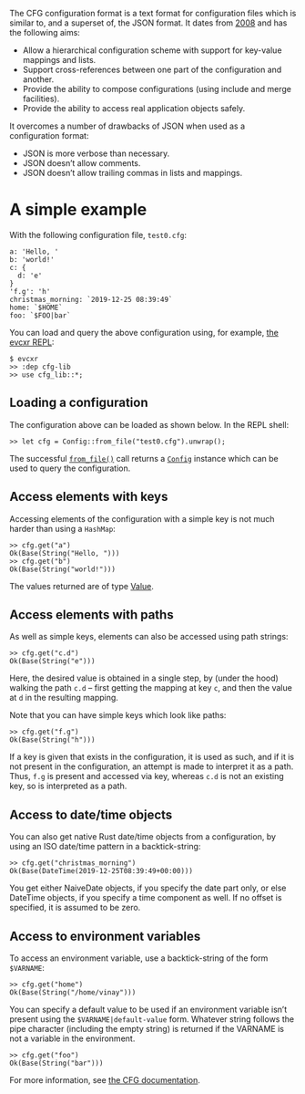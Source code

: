 The CFG configuration format is a text format for configuration files which is similar to, and a superset of, the JSON format. It dates from [2008](https://wiki.python.org/moin/HierConfig) and has the following aims:

* Allow a hierarchical configuration scheme with support for key-value mappings and lists.
* Support cross-references between one part of the configuration and another.
* Provide the ability to compose configurations (using include and merge facilities).
* Provide the ability to access real application objects safely.

It overcomes a number of drawbacks of JSON when used as a configuration format:

* JSON is more verbose than necessary.
* JSON doesn’t allow comments.
* JSON doesn’t allow trailing commas in lists and mappings.

A simple example
================

With the following configuration file, `test0.cfg`:
```text
a: 'Hello, '
b: 'world!'
c: {
  d: 'e'
}
'f.g': 'h'
christmas_morning: `2019-12-25 08:39:49`
home: `$HOME`
foo: `$FOO|bar`
```

You can load and query the above configuration using, for example, [the evcxr REPL](https://github.com/google/evcxr/blob/master/evcxr_repl/README.md):

```text
$ evcxr
>> :dep cfg-lib
>> use cfg_lib::*;
```

Loading a configuration
-----------------------

The configuration above can be loaded as shown below. In the REPL shell:
```text
>> let cfg = Config::from_file("test0.cfg").unwrap();
```

The successful [`from_file()`](config/struct.Config.html#method.from_file) call returns a [`Config`](config/struct.Config.html) instance which can be used to query the configuration.

Access elements with keys
-------------------------
Accessing elements of the configuration with a simple key is not much harder than using a `HashMap`:
```text
>> cfg.get("a")
Ok(Base(String("Hello, ")))
>> cfg.get("b")
Ok(Base(String("world!")))
```
The values returned are of type [Value](config/enum.Value.html).

Access elements with paths
--------------------------
As well as simple keys, elements can also be accessed using path strings:
```text
>> cfg.get("c.d")
Ok(Base(String("e")))
```
Here, the desired value is obtained in a single step, by (under the hood) walking the path `c.d` – first getting the mapping at key `c`, and then the value at `d` in the resulting mapping.

Note that you can have simple keys which look like paths:
```text
>> cfg.get("f.g")
Ok(Base(String("h")))
```
If a key is given that exists in the configuration, it is used as such, and if it is not present in the configuration, an attempt is made to interpret it as a path. Thus, `f.g` is present and accessed via key, whereas `c.d` is not an existing key, so is interpreted as a path.

Access to date/time objects
---------------------------
You can also get native Rust date/time objects from a configuration, by using an ISO date/time pattern in a backtick-string:
```text
>> cfg.get("christmas_morning")
Ok(Base(DateTime(2019-12-25T08:39:49+00:00)))
```
You get either NaiveDate objects, if you specify the date part only, or else DateTime<FixedOffset> objects, if you specify a time component as well. If no offset is specified, it is assumed to be zero.

Access to environment variables
-------------------------------
To access an environment variable, use a backtick-string of the form `$VARNAME`:
```text
>> cfg.get("home")
Ok(Base(String("/home/vinay")))
```
You can specify a default value to be used if an environment variable isn’t present using the `$VARNAME|default-value` form. Whatever string follows the pipe character (including the empty string) is returned if the VARNAME is not a variable in the environment.
```text
>> cfg.get("foo")
Ok(Base(String("bar")))
```

For more information, see [the CFG documentation](https://docs.red-dove.com/cfg/index.html).
